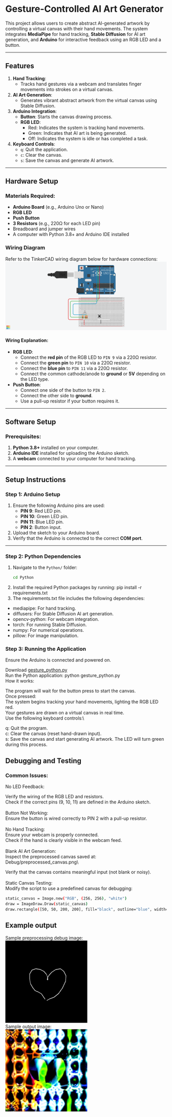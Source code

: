 # Gesture-Controlled AI Art Generator

This project allows users to create abstract AI-generated artwork by controlling a virtual canvas with their hand movements. The system integrates **MediaPipe** for hand tracking, **Stable Diffusion** for AI art generation, and **Arduino** for interactive feedback using an RGB LED and a button.

---

## Features
1. **Hand Tracking**:
   - Tracks hand gestures via a webcam and translates finger movements into strokes on a virtual canvas.
2. **AI Art Generation**:
   - Generates vibrant abstract artwork from the virtual canvas using Stable Diffusion.
3. **Arduino Integration**:
   - **Button**: Starts the canvas drawing process.
   - **RGB LED**:
     - Red: Indicates the system is tracking hand movements.
     - Green: Indicates that AI art is being generated.
     - Off: Indicates the system is idle or has completed a task.
4. **Keyboard Controls**:
   - `q`: Quit the application.
   - `c`: Clear the canvas.
   - `s`: Save the canvas and generate AI artwork.

---

## Hardware Setup
### Materials Required:
- **Arduino Board** (e.g., Arduino Uno or Nano)
- **RGB LED**
- **Push Button**
- **3 Resistors** (e.g., 220Ω for each LED pin)
- Breadboard and jumper wires
- A computer with Python 3.8+ and Arduino IDE installed

### Wiring Diagram
Refer to the TinkerCAD wiring diagram below for hardware connections:
![TinkerCAD Wiring Diagram](gesture-controlled-ai-art/Arduino/TinkerCAD_Wiring.png)

#### Wiring Explanation:
- **RGB LED**:
  - Connect the **red pin** of the RGB LED to `PIN 9` via a 220Ω resistor.
  - Connect the **green pin** to `PIN 10` via a 220Ω resistor.
  - Connect the **blue pin** to `PIN 11` via a 220Ω resistor.
  - Connect the common cathode/anode to **ground** or **5V** depending on the LED type.
- **Push Button**:
  - Connect one side of the button to `PIN 2`.
  - Connect the other side to **ground**.
  - Use a pull-up resistor if your button requires it.

---

## Software Setup
### Prerequisites:
1. **Python 3.8+** installed on your computer.
2. **Arduino IDE** installed for uploading the Arduino sketch.
3. A **webcam** connected to your computer for hand tracking.

---

## Setup Instructions

### Step 1: Arduino Setup
1. Ensure the following Arduino pins are used:
   - **PIN 9**: Red LED pin.
   - **PIN 10**: Green LED pin.
   - **PIN 11**: Blue LED pin.
   - **PIN 2**: Button input.
2. Upload the sketch to your Arduino board.
3. Verify that the Arduino is connected to the correct **COM port**.

---

### Step 2: Python Dependencies
1. Navigate to the `Python/` folder:
   ```bash
   cd Python
2. Install the required Python packages by running: pip install -r requirements.txt
3. The requirements.txt file includes the following dependencies:
  - mediapipe: For hand tracking.
  - diffusers: For Stable Diffusion AI art generation.
  - opencv-python: For webcam integration.
  - torch: For running Stable Diffusion.
  - numpy: For numerical operations.
  - pillow: For image manipulation.

### Step 3: Running the Application
Ensure the Arduino is connected and powered on.

Download [gesture_python.py](gesture-controlled-ai-art/Python/gesture_python.py)\
Run the Python application:
python gesture_python.py\
How it works:

The program will wait for the button press to start the canvas.\
Once pressed:\
The system begins tracking your hand movements, lighting the RGB LED red.\
Your gestures are drawn on a virtual canvas in real time.\
Use the following keyboard controls:\

q: Quit the program.\
c: Clear the canvas (reset hand-drawn input).\
s: Save the canvas and start generating AI artwork. The LED will turn green during this process.

## Debugging and Testing
### Common Issues:
No LED Feedback:

Verify the wiring of the RGB LED and resistors.\
Check if the correct pins (9, 10, 11) are defined in the Arduino sketch.\
\
Button Not Working:\
Ensure the button is wired correctly to PIN 2 with a pull-up resistor.\
\
No Hand Tracking:\
Ensure your webcam is properly connected.\
Check if the hand is clearly visible in the webcam feed.\
\
Blank AI Art Generation:\
Inspect the preprocessed canvas saved at:\
Debug/preprocessed_canvas.png\

Verify that the canvas contains meaningful input (not blank or noisy).\
\
Static Canvas Testing:\
Modify the script to use a predefined canvas for debugging:
   ```bash
static_canvas = Image.new("RGB", (256, 256), "white")
draw = ImageDraw.Draw(static_canvas)
draw.rectangle([50, 50, 200, 200], fill="black", outline="blue", width=3)
   ```
## Example output
Sample preprocessing debug image:\
![Preprocessing debug](gesture-controlled-ai-art/Debug/debug_preprocessed_canvas.png)\
Sample output image:\
![Output image](gesture-controlled-ai-art/Debug/generated_image.png)
